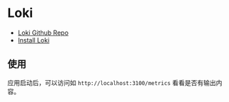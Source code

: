 # Loki

* [Loki Github Repo](https://github.com/grafana/loki)
* [Install Loki](https://grafana.com/docs/loki/latest/installation/)

## 使用

应用启动后，可以访问如 `http://localhost:3100/metrics` 看看是否有输出内容。